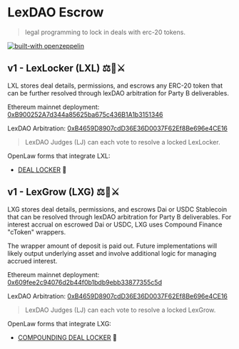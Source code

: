 # LexDAO Escrow 
> legal programming to lock in deals with erc-20 tokens.

[![built-with openzeppelin](https://img.shields.io/badge/built%20with-OpenZeppelin-3677FF)](https://docs.openzeppelin.com/)

## v1 - LexLocker (LXL) ⚖️🔐⚔️ 

LXL stores deal details, permissions, and escrows any ERC-20 token that can be further resolved through lexDAO arbitration for Party B deliverables.

Ethereum mainnet deployment: [0xB900252A7d344a85625ba675c436B1A1b3151346](https://etherscan.io/address/0xB900252A7d344a85625ba675c436B1A1b3151346#code)

LexDAO Arbitration: [0xB4659D8907cdD36E36D0037F62Ef8Be696e4CE16](https://mainnet.aragon.org/#/lexdaojudge)
> LexDAO Judges (LJ) can each vote to resolve a locked LexLocker.

OpenLaw forms that integrate LXL: 

- [DEAL LOCKER](https://lib.openlaw.io/web/default/template/Deal%20Locker) 🔐

## v1 - LexGrow (LXG) ⚖️🌱⚔️ 

LXG stores deal details, permissions, and escrows Dai or USDC Stablecoin that can be resolved through lexDAO arbitration for Party B deliverables.  For interest accrual on escrowed Dai or USDC, LXG uses Compound Finance "cToken" wrappers.

The wrapper amount of deposit is paid out. Future implementations will likely output underlying asset and involve additional logic for managing accrued interest. 

Ethereum mainnet deployment: [0x609fee2c94076d2b44f0b1bdb9ebb33877355c5d](https://etherscan.io/address/0x609fee2c94076d2b44f0b1bdb9ebb33877355c5d#code)

LexDAO Arbitration: [0xB4659D8907cdD36E36D0037F62Ef8Be696e4CE16](https://mainnet.aragon.org/#/lexdaojudge)
> LexDAO Judges (LJ) can each vote to resolve a locked LexGrow.

OpenLaw forms that integrate LXG: 

- [COMPOUNDING DEAL LOCKER](https://lib.openlaw.io/web/default/template/Compounding%20Deal%20Locker) 🔐

